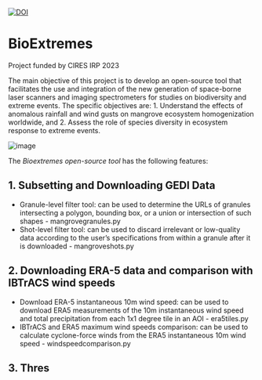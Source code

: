[![DOI](https://zenodo.org/badge/682751872.svg)](https://zenodo.org/doi/10.5281/zenodo.11168263)

# BioExtremes
Project funded by CIRES IRP 2023

The main objective of this project is to develop an open-source tool that facilitates the use and integration of the new generation of space-borne laser scanners and imaging spectrometers for studies on biodiversity and extreme events. The specific objectives are: 1. Understand the effects of anomalous rainfall and wind gusts on mangrove ecosystem homogenization worldwide, and 2. Assess the role of species diversity in ecosystem response to extreme events.

![image](https://github.com/earthlab/BioExtremes/assets/67020853/773b417a-e15d-454a-b20a-948994084da9)

The *Bioextremes open-source tool* has the following features:

## 1. Subsetting and Downloading GEDI Data

- Granule-level filter tool: can be used to determine the URLs of granules intersecting a polygon, bounding box, or a union or intersection of such shapes - mangrovegranules.py  
- Shot-level filter tool: can be used to discard irrelevant or low-quality data according to the user’s specifications from within a granule after it is downloaded - mangroveshots.py 

## 2. Downloading ERA-5 data and comparison with IBTrACS wind speeds

- Download ERA-5 instantaneous 10m wind speed: can be used to download ERA5 measurements of the 10m instantaneous wind speed and total precipitation from each 1x1 degree tile in an AOI - era5tiles.py
- IBTrACS and ERA5 maximum wind speeds comparison: can be used to calculate cyclone-force winds from the ERA5 instantaneous 10m wind speed - windspeedcomparison.py

## 3. Thres
